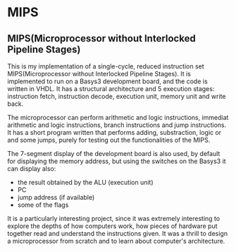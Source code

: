 # MIPS
## MIPS(Microprocessor without Interlocked Pipeline Stages)
This is my implementation of a single-cycle, reduced instruction set MIPS(Microprocessor without Interlocked Pipeline Stages). It is implemented to run on a Basys3 development board, and the code is written in VHDL. It has a structural architecture and 5 execution stages: instruction fetch, instruction decode, execution unit, memory unit and write back.

The microprocessor can perform arithmetic and logic instructions, immediat arithmetic and logic instructions, branch instructions and jump instructions. It has a short program written that performs adding, substraction, logic or and some jumps, purely for testing out the functionalities of the MIPS.

The 7-segment display of the development board is also used, by default for displaying the memory address, but using the switches on the Basys3 it can display also:
- the result obtained by the ALU (execution unit)
- PC
- jump address (if available)
- some of the flags

It is a particularly interesting project, since it was extremely interesting to explore the depths of how computers work, how pieces of hardware put together read and understand the instructions given. It was a thrill to design a microprocessor from scratch and to learn about computer's architecture.

